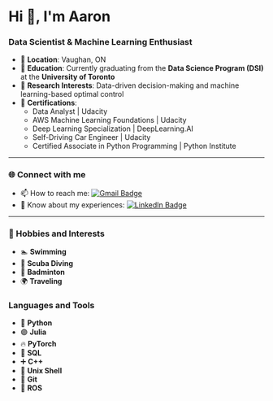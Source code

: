   # Hi 👋, I'm Aaron

### Data Scientist & Machine Learning Enthusiast

- 📍 **Location**: Vaughan, ON  
- 🌱 **Education**: Currently graduating from the **Data Science Program (DSI)** at the **University of Toronto**
- 🔬 **Research Interests**: Data-driven decision-making and machine learning-based optimal control
- 📜 **Certifications**:
  - Data Analyst | Udacity  
  - AWS Machine Learning Foundations | Udacity  
  - Deep Learning Specialization | DeepLearning.AI  
  - Self-Driving Car Engineer | Udacity  
  - Certified Associate in Python Programming | Python Institute  

---

### 🌐 Connect with me
 
- 📫 How to reach me: <a href="mailto:aaron6yi@gmail.com"><img src="https://img.shields.io/badge/Gmail-D14836?logo=gmail&logoColor=white" alt="Gmail Badge"/></a>
- 📄 Know about my experiences: <a href="https://linkedin.com/in/aaron6yi"><img src="https://img.shields.io/badge/LinkedIn-blue?logo=linkedin&logoColor=white" alt="LinkedIn Badge"/></a> 

---
### 🎉 Hobbies and Interests

- 🏊 **Swimming**
- 🤿 **Scuba Diving**
- 🏸 **Badminton**
- 🌍 **Traveling**

### Languages and Tools

- 🐍 **Python**
- 🟣 **Julia**
- 🔥 **PyTorch**
- 💾 **SQL**
- ➕ **C++**
- 🐧 **Unix Shell**
- 📂 **Git**
- 🤖 **ROS**

